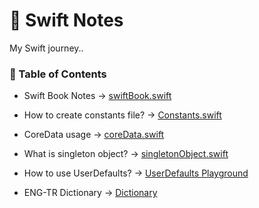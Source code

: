 # 📔 Swift Notes

My Swift journey..

### 📘 Table of Contents

- Swift Book Notes -> [swiftBook.swift](https://github.com/sametkoyuncu/swift-notes/blob/master/swiftBook.swift)
- How to create constants file? -> [Constants.swift](https://github.com/sametkoyuncu/swift-notes/blob/master/Constants.swift)
- CoreData usage -> [coreData.swift](https://github.com/sametkoyuncu/swift-notes/blob/master/coreData.swift)
- What is singleton object? -> [singletonObject.swift](https://github.com/sametkoyuncu/swift-notes/blob/master/singletonObject.swift)
- How to use UserDefaults? -> [UserDefaults Playground](https://github.com/sametkoyuncu/swift-notes/blob/master/UserDefaults-Playground/UserDefaults.playground/Contents.swift)

- ENG-TR Dictionary -> [Dictionary](https://github.com/sametkoyuncu/swift-notes/blob/master/dictionary.md)
